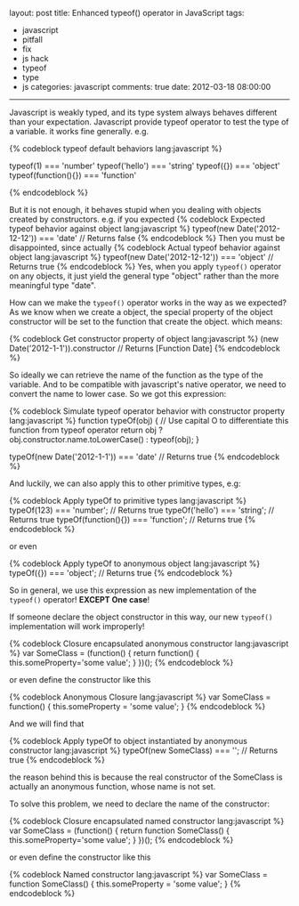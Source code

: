 layout: post
title: Enhanced typeof() operator in JavaScript
tags:
  - javascript
  - pitfall
  - fix
  - js hack
  - typeof
  - type
  - js
categories: javascript
comments: true
date: 2012-03-18 08:00:00
---
Javascript is weakly typed, and its type system always behaves different than your expectation.
Javascript provide typeof operator to test the type of a variable. it works fine generally. e.g.

{% codeblock typeof default behaviors lang:javascript %}

typeof(1) === 'number'
typeof('hello') === 'string'
typeof({}) === 'object'
typeof(function(){}) === 'function'

{% endcodeblock %}

But it is not enough, it behaves stupid when you dealing with objects created by constructors. e.g.
if you expected
{% codeblock Expected typeof behavior against object lang:javascript %}
typeof(new Date('2012-12-12')) === 'date' // Returns false
{% endcodeblock %}
Then you must be disappointed, since actually
{% codeblock Actual typeof behavior against object lang:javascript %}
typeof(new Date('2012-12-12')) === 'object' // Returns true
{% endcodeblock %}
Yes, when you apply `typeof()` operator on any objects, it just yield the general type "object" rather than the more meaningful type "date".

How can we make the `typeof()` operator works in the way as we expected?
As we know when we create a object, the special property of the object constructor will be set to the function that create the object. which means:

{% codeblock Get constructor property of object lang:javascript %}
(new Date('2012-1-1')).constructor // Returns [Function Date]
{% endcodeblock %}

So ideally we can retrieve the name of the function as the type of the variable. And to be compatible with javascript's native operator, we need to convert the name to lower case. So we got this expression:

{% codeblock Simulate typeof operator behavior with constructor property lang:javascript %}
function typeOf(obj) { // Use capital O to differentiate this function from typeof operator
	return obj ? obj.constructor.name.toLowerCase() : typeof(obj);
}

typeOf(new Date('2012-1-1')) === 'date' // Returns true
{% endcodeblock %}

And luckily, we can also apply this to other primitive types, e.g:

{% codeblock Apply typeOf to primitive types lang:javascript %}
typeOf(123) === 'number'; // Returns true
typeOf('hello') === 'string'; // Returns true
typeOf(function(){}) === 'function';  // Returns true
{% endcodeblock %}

or even

{% codeblock Apply typeOf to anonymous object lang:javascript %}
typeOf({}) === 'object'; // Returns true
{% endcodeblock %}


So in general, we use this expression as new implementation of the `typeof()` operator! **EXCEPT One case**!

If someone declare the object constructor in this way, our new `typeof()` implementation will work improperly!

{% codeblock Closure encapsulated anonymous constructor lang:javascript %}
var SomeClass = (function() {
	return function() {
		this.someProperty='some value';
	}
})();
{% endcodeblock %}

or even define the constructor like this

{% codeblock Anonymous Closure lang:javascript %}
var SomeClass = function() {
	this.someProperty = 'some value';
}
{% endcodeblock %}

And we will find that

{% codeblock Apply typeOf to object instantiated by anonymous constructor lang:javascript %}
typeOf(new SomeClass) === ''; // Returns true
{% endcodeblock %}

the reason behind this is because the real constructor of the SomeClass is actually an anonymous function, whose name is not set.

To solve this problem, we need to declare the name of the constructor:

{% codeblock Closure encapsulated named constructor lang:javascript %}
var SomeClass = (function() {
	return function SomeClass() {
		this.someProperty='some value';
	}
})();
{% endcodeblock %}

or even define the constructor like this

{% codeblock Named constructor lang:javascript %}
var SomeClass = function SomeClass() {
	this.someProperty = 'some value';
}
{% endcodeblock %}

